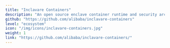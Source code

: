```yaml
---
title: "Inclavare Containers"
description: "An open source enclave container runtime and security architecture for confidential computing scenarios"
github: "https://github.com/alibaba/inclavare-containers"
level: "ecosystem"
icon: "/img/icons/inclavare-containers.jpg"
weight: 1
link: "https://github.com/alibaba/inclavare-containers/"
---
```

